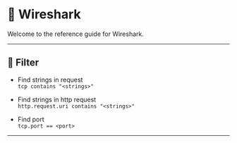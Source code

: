 # 🦈 Wireshark

Welcome to the reference guide for Wireshark.

---

## 🦄 Filter

- Find strings in request\
`tcp contains "<strings>"`

- Find strings in http request\
`http.request.uri contains "<strings>"`

- Find port\
`tcp.port == <port>`

---
